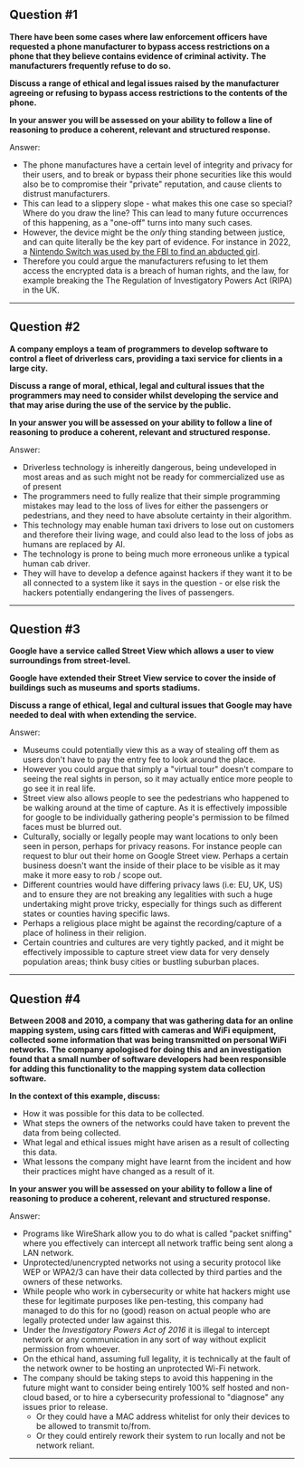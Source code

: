 
## Question #1
**There have been some cases where law enforcement officers have requested a phone manufacturer to bypass access restrictions on a phone that they believe contains evidence of criminal activity.**
**The manufacturers frequently refuse to do so.**

**Discuss a range of ethical and legal issues raised by the manufacturer agreeing or refusing to bypass access restrictions to the contents of the phone.**

**In your answer you will be assessed on your ability to follow a line of reasoning to produce a coherent, relevant and structured response.**

Answer:
- The phone manufactures have a certain level of integrity and privacy for their users, and to break or bypass their phone securities like this would also be to compromise their "private" reputation, and cause clients to distrust manufacturers.
- This can lead to a slippery slope - what makes this one case so special? Where do you draw the line? This can lead to many future occurrences of this happening, as a "one-off" turns into many such cases.
- However, the device might be the *only* thing standing between justice, and can quite literally be the key part of evidence. For instance in 2022, a [Nintendo Switch was used by the FBI to find an abducted girl](https://eurogamer.net/nintendo-switch-used-by-fbi-to-find-abducted-girl#:~:text=she%20then%20used%20the%20console). 
- Therefore you could argue the manufacturers refusing to let them access the encrypted data is a breach of human rights, and the law, for example breaking the The Regulation of Investigatory Powers Act (RIPA) in the UK.

-----
## Question #2
**A company employs a team of programmers to develop software to control a fleet of driverless cars, providing a taxi service for clients in a large city.**

**Discuss a range of moral, ethical, legal and cultural issues that the programmers may need to consider whilst developing the service and that may arise during the use of the service by the public.**

**In your answer you will be assessed on your ability to follow a line of reasoning to produce a coherent, relevant and structured response.**

Answer:
- Driverless technology is inhereitly dangerous, being undeveloped in most areas and as such might not be ready for commercialized use as of present
- The programmers need to fully realize that their simple programming mistakes may lead to the loss of lives for either the passengers or pedestrians, and they need to have absolute certainty in their algorithm.
- This technology may enable human taxi drivers to lose out on customers and therefore their living wage, and could also lead to the loss of jobs as humans are replaced by AI.
- The technology is prone to being much more erroneous unlike a typical human cab driver.
- They will have to develop a defence against hackers if they want it to be all connected to a system like it says in the question - or else risk the hackers potentially endangering the lives of passengers.


-----
## Question #3
**Google have a service called Street View which allows a user to view surroundings from street-level.**

**Google have extended their Street View service to cover the inside of buildings such as museums and sports stadiums.**

**Discuss a range of ethical, legal and cultural issues that Google may have needed to deal with when extending the service.**

Answer:

- Museums could potentially view this as a way of stealing off them as users don't have to pay the entry fee to look around the place.
- However you could argue that simply a "virtual tour" doesn't compare to seeing the real sights in person, so it may actually entice more people to go see it in real life.
- Street view also allows people to see the pedestrians who happened to be walking around at the time of capture. As it is effectively impossible for google to be individually gathering people's permission to be filmed faces must be blurred out.
- Culturally, socially or legally people may want locations to only been seen in person, perhaps for privacy reasons. For instance people can request to blur out their home on Google Street view. Perhaps a certain business doesn't want the inside of their place to be visible as it may make it more easy to rob / scope out.
- Different countries would have differing privacy laws (i.e: EU, UK, US) and to ensure they are not breaking any legalities with such a huge undertaking might prove tricky, especially for things such as different states or counties having specific laws.
- Perhaps a religious place might be against the recording/capture of a place of holiness in their religion.
- Certain countries and cultures are very tightly packed, and it might be effectively impossible to capture street view data for very densely population areas; think busy cities or bustling suburban places.

-----
## Question #4
**Between 2008 and 2010, a company that was gathering data for an online mapping system, using cars fitted with cameras and WiFi equipment, collected some information that was being transmitted on personal WiFi networks.**
**The company apologised for doing this and an investigation found that a small number of software developers had been responsible for adding this functionality to the mapping system data collection software.**

**In the context of this example, discuss:**
- How it was possible for this data to be collected.
- What steps the owners of the networks could have taken to prevent the data from being collected.
- What legal and ethical issues might have arisen as a result of collecting this data.
- What lessons the company might have learnt from the incident and how their practices might have changed as a result of it.

**In your answer you will be assessed on your ability to follow a line of reasoning to produce a coherent, relevant and structured response.**

Answer:

- Programs like WireShark allow you to do what is called "packet sniffing" where you effectively can intercept all network traffic being sent along a LAN network.
- Unprotected/unencrypted networks not using a security protocol like WEP or WPA2/3 can have their data collected by third parties and the owners of these networks.
- While people who work in cybersecurity or white hat hackers might use these for legitimate purposes like pen-testing, this company had managed to do this for no (good) reason on actual people who are legally protected under law against this.
- Under the *Investigatory Powers Act of 2016* it is illegal to intercept network or any communication in any sort of way without explicit permission from whoever.
- On the ethical hand, assuming full legality, it is technically at the fault of the network owner to be hosting an unprotected Wi-Fi network.
- The company should be taking steps to avoid this happening in the future might want to consider being entirely 100% self hosted and non-cloud based, or to hire a cybersecurity professional to "diagnose" any issues prior to release.
	- Or they could have a MAC address whitelist for only their devices to be allowed to transmit to/from.
	- Or they could entirely rework their system to run locally and not be network reliant.

-----